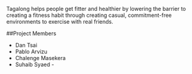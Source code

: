 Tagalong helps people get fitter and healthier by lowering the barrier to creating a fitness habit through creating casual, commitment-free environments to exercise with real friends.

##Project Members
* Dan Tsai
* Pablo Arvizu
* Chalenge Masekera
* Suhaib Syaed - 
